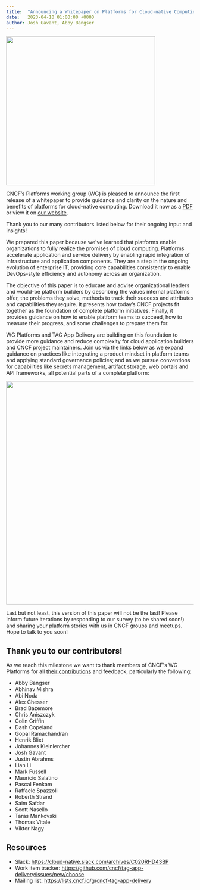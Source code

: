 ```yaml
---
title:  "Announcing a Whitepaper on Platforms for Cloud-native Computing"
date:   2023-04-10 01:00:00 +0000
author: Josh Gavant, Abby Bangser 
---
```


<img src="../assets/platforms-pyramid.png" width=400px />

CNCF’s Platforms working group (WG) is pleased to announce the first release of
a whitepaper to provide guidance and clarity on the nature and benefits of
platforms for cloud-native computing. Download it now as a
[PDF](https://github.com/cncf/tag-app-delivery/raw/main/platforms-whitepaper/v1/assets/platforms-def-v1.0.pdf)
or view it on [our website](https://appdelivery.cncf.io/whitepapers/platforms).

Thank you to our many contributors listed below for their ongoing input and
insights!

We prepared this paper because we've learned that platforms enable organizations
to fully realize the promises of cloud computing. Platforms accelerate
application and service delivery by enabling rapid integration of infrastructure
and application components. They are a step in the ongoing evolution of
enterprise IT, providing core capabilities consistently to enable DevOps-style
efficiency and autonomy across an organization.

The objective of this paper is to educate and advise organizational leaders and
would-be platform builders by describing the values internal platforms offer,
the problems they solve, methods to track their success and attributes and
capabilities they require. It presents how today’s CNCF projects fit together as
the foundation of complete platform initiatives. Finally, it provides guidance
on how to enable platform teams to succeed, how to measure their progress, and
some challenges to prepare them for.

WG Platforms and TAG App Delivery are building on this foundation to provide
more guidance and reduce complexity for cloud application builders and CNCF
project maintainers. Join us via the links below as we expand guidance on
practices like integrating a product mindset in platform teams and applying
standard governance policies; and as we pursue conventions for capabilities like
secrets management, artifact storage, web portals and API frameworks, all
potential parts of a complete platform:

<img src="../assets/platform_components.png" width=600px />

Last but not least, this version of this paper will not be the last! Please
inform future iterations by responding to our survey (to be shared soon!) and
sharing your platform stories with us in CNCF groups and meetups. Hope to talk
to you soon!

## Thank you to our contributors!

As we reach this milestone we want to thank members of CNCF's WG Platforms for all
[their contributions](https://github.com/cncf/tag-app-delivery/commits/main/platforms-whitepaper)
and feedback, particularly the following:

- Abby Bangser
- Abhinav Mishra
- Abi Noda
- Alex Chesser
- Brad Bazemore
- Chris Aniszczyk
- Colin Griffin
- Dash Copeland
- Gopal Ramachandran
- Henrik Blixt
- Johannes Kleinlercher
- Josh Gavant
- Justin Abrahms
- Lian Li
- Mark Fussell
- Mauricio Salatino
- Pascal Fenkam
- Raffaele Spazzoli
- Roberth Strand
- Saim Safdar
- Scott Nasello
- Taras Mankovski
- Thomas Vitale
- Viktor Nagy

## Resources

- Slack: <https://cloud-native.slack.com/archives/C020RHD43BP>
- Work item tracker: <https://github.com/cncf/tag-app-delivery/issues/new/choose>
- Mailing list: <https://lists.cncf.io/g/cncf-tag-app-delivery>
